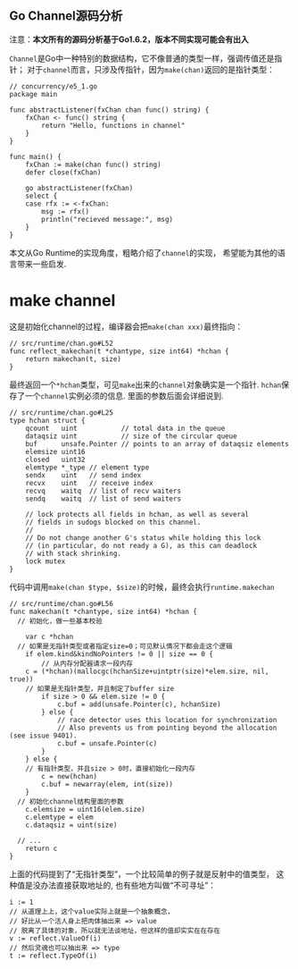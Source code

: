 Go Channel源码分析
---------------------

注意：**本文所有的源码分析基于Go1.6.2，版本不同实现可能会有出入**

`Channel`是Go中一种特别的数据结构，它不像普通的类型一样，强调传值还是指针；
对于`channel`而言，只涉及传指针，因为`make(chan)`返回的是指针类型：

```
// concurrency/e5_1.go
package main

func abstractListener(fxChan chan func() string) {
	fxChan <- func() string {
		return "Hello, functions in channel"
	}
}

func main() {
	fxChan := make(chan func() string)
	defer close(fxChan)

	go abstractListener(fxChan)
	select {
	case rfx := <-fxChan:
		msg := rfx()
		println("recieved message:", msg)
	}
}
```

本文从Go Runtime的实现角度，粗略介绍了`channel`的实现，
希望能为其他的语言带来一些启发.

# make channel

这是初始化channel的过程，编译器会把`make(chan xxx)`最终指向：

```
// src/runtime/chan.go#L52
func reflect_makechan(t *chantype, size int64) *hchan {
	return makechan(t, size)
}
```

最终返回一个`*hchan`类型，可见`make`出来的`channel`对象确实是一个指针.
`hchan`保存了一个`channel`实例必须的信息. 里面的参数后面会详细说到.

```
// src/runtime/chan.go#L25
type hchan struct {
	qcount   uint           // total data in the queue
	dataqsiz uint           // size of the circular queue
	buf      unsafe.Pointer // points to an array of dataqsiz elements
	elemsize uint16
	closed   uint32
	elemtype *_type // element type
	sendx    uint   // send index
	recvx    uint   // receive index
	recvq    waitq  // list of recv waiters
	sendq    waitq  // list of send waiters

	// lock protects all fields in hchan, as well as several
	// fields in sudogs blocked on this channel.
	//
	// Do not change another G's status while holding this lock
	// (in particular, do not ready a G), as this can deadlock
	// with stack shrinking.
	lock mutex
}
```

代码中调用`make(chan $type, $size)`的时候，最终会执行`runtime.makechan`

```
// src/runtime/chan.go#L56
func makechan(t *chantype, size int64) *hchan {
  // 初始化，做一些基本校验

	var c *hchan
  // 如果是无指针类型或者指定size=0；可见默认情况下都会走这个逻辑
	if elem.kind&kindNoPointers != 0 || size == 0 {
		// 从内存分配器请求一段内存
    c = (*hchan)(mallocgc(hchanSize+uintptr(size)*elem.size, nil, true))
    // 如果是无指针类型，并且制定了buffer size
		if size > 0 && elem.size != 0 {
			c.buf = add(unsafe.Pointer(c), hchanSize)
		} else {
			// race detector uses this location for synchronization
			// Also prevents us from pointing beyond the allocation (see issue 9401).
			c.buf = unsafe.Pointer(c)
		}
	} else {
    // 有指针类型，并且size > 0时，直接初始化一段内存
		c = new(hchan)
		c.buf = newarray(elem, int(size))
	}
  // 初始化channel结构里面的参数
	c.elemsize = uint16(elem.size)
	c.elemtype = elem
	c.dataqsiz = uint(size)

  // ...
	return c
}
```

上面的代码提到了“无指针类型”，一个比较简单的例子就是反射中的值类型，
这种值是没办法直接获取地址的, 也有些地方叫做“不可寻址”：

```
i := 1
// 从道理上上，这个value实际上就是一个抽象概念，
// 好比从一个活人身上把肉体抽出来 => value
// 脱离了具体的对象，所以就无法谈地址，但这样的值却实实在在存在
v := reflect.ValueOf(i)
// 然后灵魂也可以抽出来 => type
t := reflect.TypeOf(i)
```


